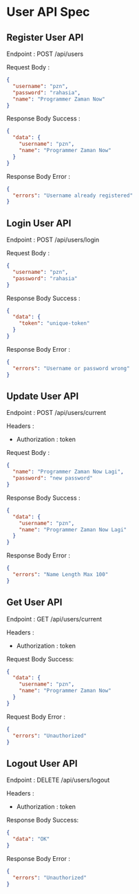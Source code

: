# User API Spec

## Register User API

Endpoint : POST /api/users

Request Body :

```json
{
  "username": "pzn",
  "password": "rahasia",
  "name": "Programmer Zaman Now"
}
```

Response Body Success :

```json
{
  "data": {
    "username": "pzn",
    "name": "Programmer Zaman Now"
  }
}
```

Response Body Error :

```json
{
  "errors": "Username already registered"
}
```

## Login User API

Endpoint : POST /api/users/login

Request Body :

```json
{
  "username": "pzn",
  "password": "rahasia"
}
```

Response Body Success :

```json
{
  "data": {
    "token": "unique-token"
  }
}
```

Response Body Error :

```json
{
  "errors": "Username or password wrong"
}
```

## Update User API

Endpoint : POST /api/users/current

Headers :

- Authorization : token

Request Body :

```json
{
  "name": "Programmer Zaman Now Lagi",
  "password": "new password"
}
```

Response Body Success :

```json
{
  "data": {
    "username": "pzn",
    "name": "Programmer Zaman Now Lagi"
  }
}
```

Response Body Error :

```json
{
  "errors": "Name Length Max 100"
}
```

## Get User API

Endpoint : GET /api/users/current

Headers :

- Authorization : token

Request Body Success:

```json
{
  "data": {
    "username": "pzn",
    "name": "Programmer Zaman Now"
  }
}
```

Request Body Error :

```json
{
  "errors": "Unauthorized"
}
```

## Logout User API

Endpoint : DELETE /api/users/logout

Headers :

- Authorization : token

Response Body Success:

```json
{
  "data": "OK"
}
```

Response Body Error :

```json
{
  "errors": "Unauthorized"
}
```
